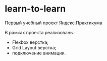 # learn-to-learn
Первый учебный проект Яндекс.Практикума

В рамках проекта реализованы:
- Flexbox верстка;
- Grid Layout верстка; 
- подключение анимации.
